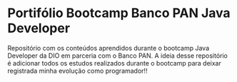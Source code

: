 # Portifólio Bootcamp Banco PAN Java Developer

Repositório com os conteúdos aprendidos durante o bootcamp Java Developer da DIO em parceria com o Banco PAN. 
A ideia desse repositório é adicionar todos os estudos realizados durante o bootcamp para deixar registrada minha evolução como programador!!
